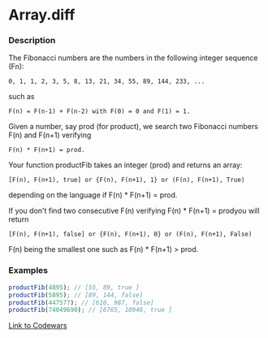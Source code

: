 # Array.diff

### Description

The Fibonacci numbers are the numbers in the following integer sequence (Fn):

    0, 1, 1, 2, 3, 5, 8, 13, 21, 34, 55, 89, 144, 233, ...

such as

    F(n) = F(n-1) + F(n-2) with F(0) = 0 and F(1) = 1.

Given a number, say prod (for product), we search two Fibonacci numbers F(n) and F(n+1) verifying

    F(n) * F(n+1) = prod.

Your function productFib takes an integer (prod) and returns an array:

    [F(n), F(n+1), true] or {F(n), F(n+1), 1} or (F(n), F(n+1), True)

depending on the language if F(n) * F(n+1) = prod.

If you don't find two consecutive F(n) verifying F(n) * F(n+1) = prodyou will return

    [F(n), F(n+1), false] or {F(n), F(n+1), 0} or (F(n), F(n+1), False)

F(n) being the smallest one such as F(n) * F(n+1) > prod.

### Examples

```javascript
productFib(4895); // [55, 89, true ]
productFib(5895); // [89, 144, false]
productFib(447577); // [610, 987, false]
productFib(74049690); // [6765, 10946, true ]
```

[Link to Codewars](https://www.codewars.com/kata/product-of-consecutive-fib-numbers)